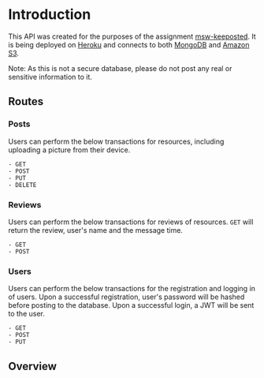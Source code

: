 # Introduction

This API was created for the purposes of the assignment [msw-keeposted](https://github.com/hkgnp/msw-keeposted). It is being deployed on [Heroku](https://www.heroku.com) and connects to both [MongoDB](https://www.mongodb.com/cloud/atlas) and [Amazon S3](https://aws.amazon.com/s3/).

Note: As this is not a secure database, please do not post any real or sensitive information to it.

## Routes

### Posts

Users can perform the below transactions for resources, including uploading a picture from their device.

```
- GET
- POST
- PUT
- DELETE
```

### Reviews

Users can perform the below transactions for reviews of resources. `GET` will return the review, user's name and the message time.

```
- GET
- POST
```

### Users

Users can perform the below transactions for the registration and logging in of users. Upon a successful registration, user's password will be hashed before posting to the database. Upon a successful login, a JWT will be sent to the user.

```
- GET
- POST
- PUT
```

## Overview
